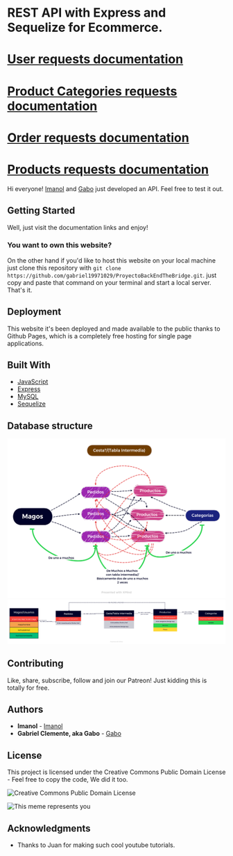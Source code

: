# REST API with Express and Sequelize for Ecommerce.

# [User requests documentation](https://documenter.getpostman.com/view/21016555/Uz5ArJFh)

# [Product Categories requests documentation](https://documenter.getpostman.com/view/21016555/Uz5ArJFk)


# [Order requests documentation](https://documenter.getpostman.com/view/21016555/Uz5ArJFo)

# [Products requests documentation](https://documenter.getpostman.com/view/21016555/Uz5ArJFp#1b5dcc4d-4fd5-4080-be2b-0d5e04b68839)

Hi everyone! [Imanol](https://github.com/Imi21) and [Gabo](https://github.com/gabriel19971029) just developed an API. Feel free to test it out.

## Getting Started

Well, just visit the documentation links and enjoy! 

### You want to own this website?

On the other hand if you'd like to host this website on your local machine just clone this repository with ```git clone https://github.com/gabriel19971029/ProyectoBackEndTheBridge.git```. just copy and paste that command on your terminal and start a local server. That's it.

## Deployment

This website it's been deployed and made available to the public thanks to Github Pages, which is a completely free hosting for single page applications.

## Built With

* [JavaScript](https://www.javascript.com/)
* [Express](https://express.com/)
* [MySQL](https://mysql.com/) 
* [Sequelize](https://www.sequelize.info/) 

## Database structure

![Database relations](Magos.png)
![Database tables](Usuarios.png)

## Contributing

  Like, share, subscribe, follow and join our Patreon! Just kidding this is totally for free. 

## Authors

* **Imanol** - [Imanol](https://github.com/Imi21)
* **Gabriel Clemente, aka Gabo** - [Gabo](https://github.com/gabriel19971029)

## License

This project is licensed under the Creative Commons Public Domain License - Feel free to copy the code, We did it too.

![Creative Commons Public Domain License](https://upload.wikimedia.org/wikipedia/commons/thumb/8/84/Public_Domain_Mark_button.svg/220px-Public_Domain_Mark_button.svg.png)

![This meme represents you](https://preview.redd.it/hwurhp7crzf81.png?auto=webp&s=3f230e79f360c9fbc9394e70ea72330391bf8f27)

## Acknowledgments

* Thanks to Juan for making such cool youtube tutorials.
